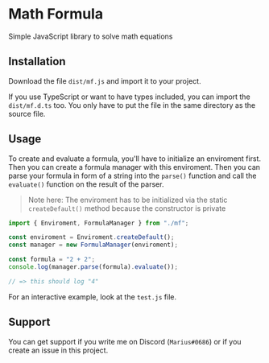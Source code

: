 # Math Formula

Simple JavaScript library to solve math equations

## Installation

Download the file `dist/mf.js` and import it to your project.

If you use TypeScript or want to have types included, you can
import the `dist/mf.d.ts` too. You only have to put the file in
the same directory as the source file.

## Usage

To create and evaluate a formula, you'll have to initialize an
enviroment first. Then you can create a formula manager with this
enviroment. Then you can parse your formula in form of a string
into the `parse()` function and call the `evaluate()` function
on the result of the parser.

> Note here: The enviroment has to be initialized via the static
> `createDefault()` method because the constructor is private

```typescript
import { Enviroment, FormulaManager } from "./mf";

const enviroment = Enviroment.createDefault();
const manager = new FormulaManager(enviroment);

const formula = "2 + 2";
console.log(manager.parse(formula).evaluate());

// => this should log "4"
```

For an interactive example, look at the `test.js` file.

## Support

You can get support if you write me on Discord (`Marius#0686`)
or if you create an issue in this project.
